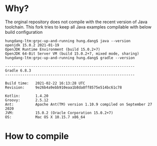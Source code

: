 # Why? #

The orginal repository does not compile with the recent version of Java toolchain. This fork tries to keep all Java examples compilable with below build configuration

``` shell
hungdang-ltm:grpc-up-and-running hung.dang$ java --version
openjdk 15.0.2 2021-01-19
OpenJDK Runtime Environment (build 15.0.2+7)
OpenJDK 64-Bit Server VM (build 15.0.2+7, mixed mode, sharing)
hungdang-ltm:grpc-up-and-running hung.dang$ gradle --version

------------------------------------------------------------
Gradle 6.8.3
------------------------------------------------------------

Build time:   2021-02-22 16:13:28 UTC
Revision:     9e26b4a9ebb910eaa1b8da8ff8575e514bc61c78

Kotlin:       1.4.20
Groovy:       2.5.12
Ant:          Apache Ant(TM) version 1.10.9 compiled on September 27 2020
JVM:          15.0.2 (Oracle Corporation 15.0.2+7)
OS:           Mac OS X 10.15.7 x86_64
```

# How to compile #

``` shell

```
